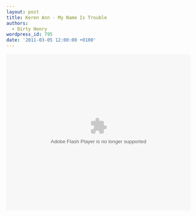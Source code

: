 ```yaml
---
layout: post
title: Keren Ann - My Name Is Trouble
authors:
  - Dirty Henry
wordpress_id: 795
date: '2011-03-05 12:00:00 +0100'
---
```

<object id="flashObj" width="486" height="412" classid="clsid:D27CDB6E-AE6D-11cf-96B8-444553540000" codebase="http://download.macromedia.com/pub/shockwave/cabs/flash/swflash.cab#version=9,0,47,0"><param name="movie" value="http://c.brightcove.com/services/viewer/federated_f9?isVid=1" /><param name="bgcolor" value="#FFFFFF" /><param name="flashVars" value="videoId=753766934001&linkBaseURL=www.kerenann.com%2Fvideos%2Fclips%2Fmy_name_is_trouble&playerID=62744237001&playerKey=AQ~~,AAAADpP64vk~,nDKgBwAsDJBo8zJv_3Lk4xgtoK8ulEJ9&domain=embed&dynamicStreaming=true" /><param name="base" value="http://admin.brightcove.com" /><param name="seamlesstabbing" value="false" /><param name="allowFullScreen" value="true" /><param name="swLiveConnect" value="true" /><param name="allowScriptAccess" value="always" /><embed src="http://c.brightcove.com/services/viewer/federated_f9?isVid=1" bgcolor="#FFFFFF" flashVars="videoId=753766934001&linkBaseURL=www.kerenann.com%2Fvideos%2Fclips%2Fmy_name_is_trouble&playerID=62744237001&playerKey=AQ~~,AAAADpP64vk~,nDKgBwAsDJBo8zJv_3Lk4xgtoK8ulEJ9&domain=embed&dynamicStreaming=true" base="http://admin.brightcove.com" name="flashObj" width="486" height="412" seamlesstabbing="false" type="application/x-shockwave-flash" allowFullScreen="true" swLiveConnect="true" allowScriptAccess="always" pluginspage="http://www.macromedia.com/shockwave/download/index.cgi?P1_Prod_Version=ShockwaveFlash"></embed></object>
